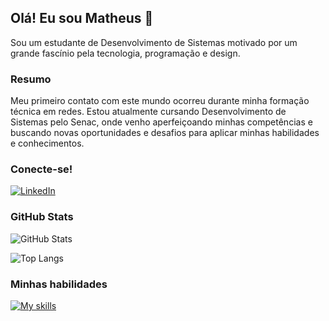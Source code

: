 ## Olá! Eu sou Matheus 👋
Sou um estudante de Desenvolvimento de Sistemas motivado por um grande fascínio pela tecnologia, programação e design.

### Resumo
Meu primeiro contato com este mundo ocorreu durante minha formação técnica em redes. Estou atualmente cursando Desenvolvimento de Sistemas pelo Senac, onde venho aperfeiçoando minhas competências e buscando novas oportunidades e desafios para aplicar minhas habilidades e conhecimentos.

### Conecte-se!
[![LinkedIn](https://img.shields.io/badge/LinkedIn-000?style=for-the-badge&logo=linkedin&logoColor=18c3f8)](https://www.linkedin.com/in/matheus-souza-anselmo-aba10a215/) 

### GitHub Stats
![GitHub Stats](https://github-readme-stats.vercel.app/api?username=Anselmo-Ma&theme=transparent&bg_color=000&border_color=&show_icons=true&icon_color=18c3f8&title_color=18c3f8&text_color=FFF)

![Top Langs](https://github-readme-stats-git-masterrstaa-rickstaa.vercel.app/api/top-langs/?username=Anselmo-Ma&layout=compact&bg_color=000&border_color=FFF&title_color=18c3f8&text_color=FFF)

### Minhas habilidades
[![My skills](https://skillicons.dev/icons?i=html,css,js,react,git,azure,aws)](https://skillicons.dev)
